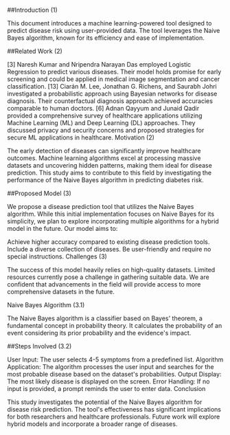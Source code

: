 ##Introduction (1)

This document introduces a machine learning-powered tool designed to predict disease risk using user-provided data. The tool leverages the Naive Bayes algorithm, known for its efficiency and ease of implementation.

##Related Work (2)

[3] Naresh Kumar and Nripendra Narayan Das employed Logistic Regression to predict various diseases. Their model holds promise for early screening and could be applied in medical image segmentation and cancer classification.
[13] Ciarán M. Lee, Jonathan G. Richens, and Saurabh Johri investigated a probabilistic approach using Bayesian networks for disease diagnosis. Their counterfactual diagnosis approach achieved accuracies comparable to human doctors.
[6] Adnan Qayyum and Junaid Qadir provided a comprehensive survey of healthcare applications utilizing Machine Learning (ML) and Deep Learning (DL) approaches. They discussed privacy and security concerns and proposed strategies for secure ML applications in healthcare.
Motivation (2)

The early detection of diseases can significantly improve healthcare outcomes. Machine learning algorithms excel at processing massive datasets and uncovering hidden patterns, making them ideal for disease prediction. This study aims to contribute to this field by investigating the performance of the Naive Bayes algorithm in predicting diabetes risk.

##Proposed Model (3)

We propose a disease prediction tool that utilizes the Naive Bayes algorithm. While this initial implementation focuses on Naive Bayes for its simplicity, we plan to explore incorporating multiple algorithms for a hybrid model in the future. Our model aims to:

Achieve higher accuracy compared to existing disease prediction tools.
Include a diverse collection of diseases.
Be user-friendly and require no special instructions.
Challenges (3)

The success of this model heavily relies on high-quality datasets. Limited resources currently pose a challenge in gathering suitable data. We are confident that advancements in the field will provide access to more comprehensive datasets in the future.

Naive Bayes Algorithm (3.1)

The Naive Bayes algorithm is a classifier based on Bayes' theorem, a fundamental concept in probability theory. It calculates the probability of an event considering its prior probability and the evidence's impact.

##Steps Involved (3.2)

User Input: The user selects 4-5 symptoms from a predefined list.
Algorithm Application: The algorithm processes the user input and searches for the most probable disease based on the dataset's probabilities.
Output Display: The most likely disease is displayed on the screen.
Error Handling: If no input is provided, a prompt reminds the user to enter data.
Conclusion

This study investigates the potential of the Naive Bayes algorithm for disease risk prediction. The tool's effectiveness has significant implications for both researchers and healthcare professionals. Future work will explore hybrid models and incorporate a broader range of diseases.
